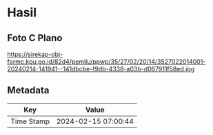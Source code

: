 # Hasil

## Foto C Plano

https://sirekap-obj-formc.kpu.go.id/82d4/pemilu/ppwp/35/27/02/20/14/3527022014001-20240214-141941--141dbcbe-f9db-4338-a03b-d067911f58ed.jpg


## Metadata

| Key        | Value               |
| ---------- | ------------------- |
| Time Stamp | 2024-02-15 07:00:44 |



